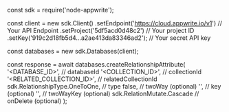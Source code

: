 const sdk = require('node-appwrite');

const client = new sdk.Client()
    .setEndpoint('https://cloud.appwrite.io/v1') // Your API Endpoint
    .setProject('5df5acd0d48c2') // Your project ID
    .setKey('919c2d18fb5d4...a2ae413da83346ad2'); // Your secret API key

const databases = new sdk.Databases(client);

const response = await databases.createRelationshipAttribute(
    '<DATABASE_ID>', // databaseId
    '<COLLECTION_ID>', // collectionId
    '<RELATED_COLLECTION_ID>', // relatedCollectionId
    sdk.RelationshipType.OneToOne, // type
    false, // twoWay (optional)
    '', // key (optional)
    '', // twoWayKey (optional)
    sdk.RelationMutate.Cascade // onDelete (optional)
);
